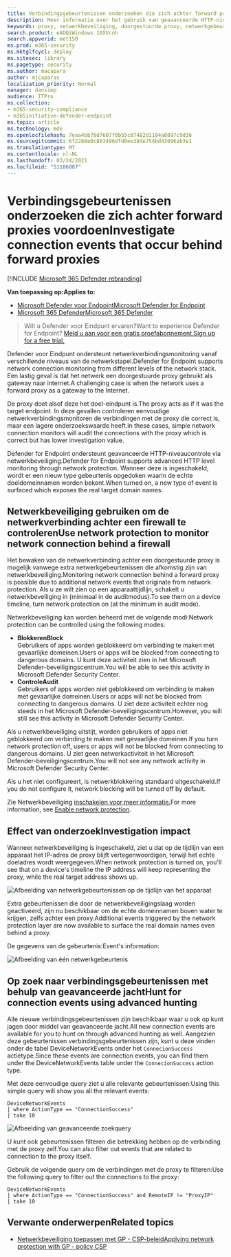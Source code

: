 ```yaml
---
title: Verbindingsgebeurtenissen onderzoeken die zich achter forward proxies voordoen
description: Meer informatie over het gebruik van geavanceerde HTTP-niveaucontrole via netwerkbeveiliging in Microsoft Defender ATP, waarmee een reëel doel wordt bereikt in plaats van een proxy.
keywords: proxy, netwerkbeveiliging, doorgestuurde proxy, netwerkgebeurtenissen, audit, blok, domeinnamen, domein
search.product: eADQiWindows 10XVcnh
search.appverid: met150
ms.prod: m365-security
ms.mktglfcycl: deploy
ms.sitesec: library
ms.pagetype: security
ms.author: macapara
author: mjcaparas
localization_priority: Normal
manager: dansimp
audience: ITPro
ms.collection:
- m365-security-compliance
- m365initiative-defender-endpoint
ms.topic: article
ms.technology: mde
ms.openlocfilehash: 7eaa4bb76d7607f0b55c87482d1104a0897c9d36
ms.sourcegitcommit: 6f2288e0c863496dfd0ee38de754bd43096ab3e1
ms.translationtype: MT
ms.contentlocale: nl-NL
ms.lasthandoff: 03/24/2021
ms.locfileid: "51186087"
---
```

# <a name="investigate-connection-events-that-occur-behind-forward-proxies"></a><span data-ttu-id="2c9b6-104">Verbindingsgebeurtenissen onderzoeken die zich achter forward proxies voordoen</span><span class="sxs-lookup"><span data-stu-id="2c9b6-104">Investigate connection events that occur behind forward proxies</span></span>

[!INCLUDE [Microsoft 365 Defender rebranding](../../includes/microsoft-defender.md)]

<span data-ttu-id="2c9b6-105">**Van toepassing op:**</span><span class="sxs-lookup"><span data-stu-id="2c9b6-105">**Applies to:**</span></span>
- [<span data-ttu-id="2c9b6-106">Microsoft Defender voor Endpoint</span><span class="sxs-lookup"><span data-stu-id="2c9b6-106">Microsoft Defender for Endpoint</span></span>](https://go.microsoft.com/fwlink/p/?linkid=2154037)
- [<span data-ttu-id="2c9b6-107">Microsoft 365 Defender</span><span class="sxs-lookup"><span data-stu-id="2c9b6-107">Microsoft 365 Defender</span></span>](https://go.microsoft.com/fwlink/?linkid=2118804)

> <span data-ttu-id="2c9b6-108">Wilt u Defender voor Eindpunt ervaren?</span><span class="sxs-lookup"><span data-stu-id="2c9b6-108">Want to experience Defender for Endpoint?</span></span> [<span data-ttu-id="2c9b6-109">Meld u aan voor een gratis proefabonnement.</span><span class="sxs-lookup"><span data-stu-id="2c9b6-109">Sign up for a free trial.</span></span>](https://www.microsoft.com/microsoft-365/windows/microsoft-defender-atp?ocid=docs-wdatp-investigatemachines-abovefoldlink)

<span data-ttu-id="2c9b6-110">Defender voor Eindpunt ondersteunt netwerkverbindingsmonitoring vanaf verschillende niveaus van de netwerkstapel.</span><span class="sxs-lookup"><span data-stu-id="2c9b6-110">Defender for Endpoint supports network connection monitoring from different levels of the network stack.</span></span> <span data-ttu-id="2c9b6-111">Een lastig geval is dat het netwerk een doorgestuurde proxy gebruikt als gateway naar internet.</span><span class="sxs-lookup"><span data-stu-id="2c9b6-111">A challenging case is when the network uses a forward proxy as a gateway to the Internet.</span></span>

<span data-ttu-id="2c9b6-112">De proxy doet alsof deze het doel-eindpunt is.</span><span class="sxs-lookup"><span data-stu-id="2c9b6-112">The proxy acts as if it was the target endpoint.</span></span>  <span data-ttu-id="2c9b6-113">In deze gevallen controleren eenvoudige netwerkverbindingsmonitoren de verbindingen met de proxy die correct is, maar een lagere onderzoekswaarde heeft.</span><span class="sxs-lookup"><span data-stu-id="2c9b6-113">In these cases, simple network connection monitors will audit the connections with the proxy which is correct but has lower investigation value.</span></span> 

<span data-ttu-id="2c9b6-114">Defender for Endpoint ondersteunt geavanceerde HTTP-niveaucontrole via netwerkbeveiliging.</span><span class="sxs-lookup"><span data-stu-id="2c9b6-114">Defender for Endpoint supports advanced HTTP level monitoring through network protection.</span></span> <span data-ttu-id="2c9b6-115">Wanneer deze is ingeschakeld, wordt er een nieuw type gebeurtenis opgedoken waarin de echte doeldomeinnamen worden bekent.</span><span class="sxs-lookup"><span data-stu-id="2c9b6-115">When turned on, a new type of event is surfaced which exposes the real target domain names.</span></span>

## <a name="use-network-protection-to-monitor-network-connection-behind-a-firewall"></a><span data-ttu-id="2c9b6-116">Netwerkbeveiliging gebruiken om de netwerkverbinding achter een firewall te controleren</span><span class="sxs-lookup"><span data-stu-id="2c9b6-116">Use network protection to monitor network connection behind a firewall</span></span>
<span data-ttu-id="2c9b6-117">Het bewaken van de netwerkverbinding achter een doorgestuurde proxy is mogelijk vanwege extra netwerkgebeurtenissen die afkomstig zijn van netwerkbeveiliging.</span><span class="sxs-lookup"><span data-stu-id="2c9b6-117">Monitoring network connection behind a forward proxy is possible due to additional network events that originate from network protection.</span></span> <span data-ttu-id="2c9b6-118">Als u ze wilt zien op een apparaattijdlijn, schakelt u netwerkbeveiliging in (minimaal in de auditmodus).</span><span class="sxs-lookup"><span data-stu-id="2c9b6-118">To see them on a device timeline, turn network protection on (at the minimum in audit mode).</span></span> 

<span data-ttu-id="2c9b6-119">Netwerkbeveiliging kan worden beheerd met de volgende modi:</span><span class="sxs-lookup"><span data-stu-id="2c9b6-119">Network protection can be controlled using the following modes:</span></span>

- <span data-ttu-id="2c9b6-120">**Blokkeren**</span><span class="sxs-lookup"><span data-stu-id="2c9b6-120">**Block**</span></span> <br> <span data-ttu-id="2c9b6-121">Gebruikers of apps worden geblokkeerd om verbinding te maken met gevaarlijke domeinen.</span><span class="sxs-lookup"><span data-stu-id="2c9b6-121">Users or apps will be blocked from connecting to dangerous domains.</span></span> <span data-ttu-id="2c9b6-122">U kunt deze activiteit zien in het Microsoft Defender-beveiligingscentrum.</span><span class="sxs-lookup"><span data-stu-id="2c9b6-122">You will be able to see this activity in Microsoft Defender Security Center.</span></span>
- <span data-ttu-id="2c9b6-123">**Controle**</span><span class="sxs-lookup"><span data-stu-id="2c9b6-123">**Audit**</span></span> <br> <span data-ttu-id="2c9b6-124">Gebruikers of apps worden niet geblokkeerd om verbinding te maken met gevaarlijke domeinen.</span><span class="sxs-lookup"><span data-stu-id="2c9b6-124">Users or apps will not be blocked from connecting to dangerous domains.</span></span> <span data-ttu-id="2c9b6-125">U ziet deze activiteit echter nog steeds in het Microsoft Defender-beveiligingscentrum.</span><span class="sxs-lookup"><span data-stu-id="2c9b6-125">However, you will still see this activity in Microsoft Defender Security Center.</span></span>


<span data-ttu-id="2c9b6-126">Als u netwerkbeveiliging uitstijt, worden gebruikers of apps niet geblokkeerd om verbinding te maken met gevaarlijke domeinen.</span><span class="sxs-lookup"><span data-stu-id="2c9b6-126">If you turn network protection off, users or apps will not be blocked from connecting to dangerous domains.</span></span> <span data-ttu-id="2c9b6-127">U ziet geen netwerkactiviteit in het Microsoft Defender-beveiligingscentrum.</span><span class="sxs-lookup"><span data-stu-id="2c9b6-127">You will not see any network activity in Microsoft Defender Security Center.</span></span>

<span data-ttu-id="2c9b6-128">Als u het niet configureert, is netwerkblokkering standaard uitgeschakeld.</span><span class="sxs-lookup"><span data-stu-id="2c9b6-128">If you do not configure it, network blocking will be turned off by default.</span></span>

<span data-ttu-id="2c9b6-129">Zie Netwerkbeveiliging [inschakelen voor meer informatie.](enable-network-protection.md)</span><span class="sxs-lookup"><span data-stu-id="2c9b6-129">For more information, see [Enable network protection](enable-network-protection.md).</span></span>

## <a name="investigation-impact"></a><span data-ttu-id="2c9b6-130">Effect van onderzoek</span><span class="sxs-lookup"><span data-stu-id="2c9b6-130">Investigation impact</span></span>
<span data-ttu-id="2c9b6-131">Wanneer netwerkbeveiliging is ingeschakeld, ziet u dat op de tijdlijn van een apparaat het IP-adres de proxy blijft vertegenwoordigen, terwijl het echte doeladres wordt weergegeven.</span><span class="sxs-lookup"><span data-stu-id="2c9b6-131">When network protection is turned on, you'll see that on a device's timeline the IP address will keep representing the proxy, while the real target address shows up.</span></span>

![Afbeelding van netwerkgebeurtenissen op de tijdlijn van het apparaat](images/atp-proxy-investigation.png)

<span data-ttu-id="2c9b6-133">Extra gebeurtenissen die door de netwerkbeveiligingslaag worden geactiveerd, zijn nu beschikbaar om de echte domeinnamen boven water te krijgen, zelfs achter een proxy.</span><span class="sxs-lookup"><span data-stu-id="2c9b6-133">Additional events triggered by the network protection layer are now available to surface the real domain names even behind a proxy.</span></span>

<span data-ttu-id="2c9b6-134">De gegevens van de gebeurtenis:</span><span class="sxs-lookup"><span data-stu-id="2c9b6-134">Event's information:</span></span>

![Afbeelding van één netwerkgebeurtenis](images/atp-proxy-investigation-event.png)



## <a name="hunt-for-connection-events-using-advanced-hunting"></a><span data-ttu-id="2c9b6-136">Op zoek naar verbindingsgebeurtenissen met behulp van geavanceerde jacht</span><span class="sxs-lookup"><span data-stu-id="2c9b6-136">Hunt for connection events using advanced hunting</span></span> 
<span data-ttu-id="2c9b6-137">Alle nieuwe verbindingsgebeurtenissen zijn beschikbaar waar u ook op kunt jagen door middel van geavanceerde jacht.</span><span class="sxs-lookup"><span data-stu-id="2c9b6-137">All new connection events are available for you to hunt on through advanced hunting as well.</span></span> <span data-ttu-id="2c9b6-138">Aangezien deze gebeurtenissen verbindingsgebeurtenissen zijn, kunt u deze vinden onder de tabel DeviceNetworkEvents onder het `ConnecionSuccess` actietype.</span><span class="sxs-lookup"><span data-stu-id="2c9b6-138">Since these events are connection events, you can find them under the DeviceNetworkEvents table under the `ConnecionSuccess` action type.</span></span>

<span data-ttu-id="2c9b6-139">Met deze eenvoudige query ziet u alle relevante gebeurtenissen:</span><span class="sxs-lookup"><span data-stu-id="2c9b6-139">Using this simple query will show you all the relevant events:</span></span>

```
DeviceNetworkEvents
| where ActionType == "ConnectionSuccess" 
| take 10
```

![Afbeelding van geavanceerde zoekquery](images/atp-proxy-investigation-ah.png)

<span data-ttu-id="2c9b6-141">U kunt ook gebeurtenissen filteren die betrekking hebben op de verbinding met de proxy zelf.</span><span class="sxs-lookup"><span data-stu-id="2c9b6-141">You can also filter out  events that are related to connection to the proxy itself.</span></span> 

<span data-ttu-id="2c9b6-142">Gebruik de volgende query om de verbindingen met de proxy te filteren:</span><span class="sxs-lookup"><span data-stu-id="2c9b6-142">Use the following query to filter out the connections to the proxy:</span></span>

```
DeviceNetworkEvents
| where ActionType == "ConnectionSuccess" and RemoteIP != "ProxyIP"  
| take 10
```



## <a name="related-topics"></a><span data-ttu-id="2c9b6-143">Verwante onderwerpen</span><span class="sxs-lookup"><span data-stu-id="2c9b6-143">Related topics</span></span>
- [<span data-ttu-id="2c9b6-144">Netwerkbeveiliging toepassen met GP - CSP-beleid</span><span class="sxs-lookup"><span data-stu-id="2c9b6-144">Applying network protection with GP - policy CSP</span></span>](https://docs.microsoft.com/windows/client-management/mdm/policy-csp-defender#defender-enablenetworkprotection)
